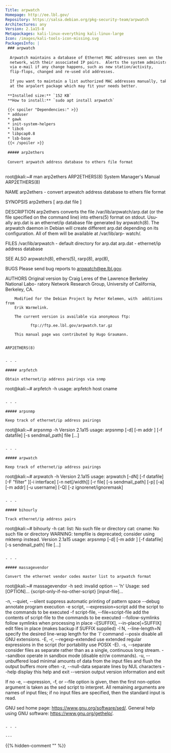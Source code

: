 ```yaml
---
Title: arpwatch
Homepage: http://ee.lbl.gov/
Repository: https://salsa.debian.org/pkg-security-team/arpwatch
Architectures: any
Version: 2.1a15-8
Metapackages: kali-linux-everything kali-linux-large 
Icon: /images/kali-tools-icon-missing.svg
PackagesInfo: |
 ### arpwatch
 
  Arpwatch maintains a database of Ethernet MAC addresses seen on the
  network, with their associated IP pairs.  Alerts the system administrator
  via e-mail if any change happens, such as new station/activity,
  flip-flops, changed and re-used old addresses.
   
  If you want to maintain a list authorized MAC addresses manually, take a look
  at the arpalert package which may fit your needs better.
 
 **Installed size:** `152 KB`  
 **How to install:** `sudo apt install arpwatch`  
 
 {{< spoiler "Dependencies:" >}}
 * adduser
 * gawk
 * init-system-helpers 
 * libc6 
 * libpcap0.8 
 * lsb-base
 {{< /spoiler >}}
 
 ##### arp2ethers
 
 Convert arpwatch address database to ethers file format
 
 ```
 root@kali:~# man arp2ethers
 ARP2ETHERS(8)               System Manager's Manual              ARP2ETHERS(8)
 
 NAME
        arp2ethers - convert arpwatch address database to ethers file format
 
 SYNOPSIS
        arp2ethers [ arp.dat file ]
 
 DESCRIPTION
        arp2ethers  converts  the  file  /var/lib/arpwatch/arp.dat (or the file
        specified on the command line) into ethers(5) format on  stdout.   Usu-
        ally  arp.dat is an ethernet/ip database file generated by arpwatch(8).
        The arpwatch daemon in Debian will create different  arp.dat  depending
        on  its  configuration.  All of them will be available at /var/lib/arp-
        watch/.
 
 FILES
        /var/lib/arpwatch - default directory for arp.dat
        arp.dat - ethernet/ip address database
 
 SEE ALSO
        arpwatch(8), ethers(5), rarp(8), arp(8),
 
 BUGS
        Please send bug reports to arpwatch@ee.lbl.gov.
 
 AUTHORS
        Original version by Craig Leres of the Lawrence Berkeley National Labo-
        ratory Network Research Group, University of California, Berkeley, CA.
 
        Modified for the Debian Project by Peter Kelemen, with  additions  from
        Erik Warmelink.
 
        The current version is available via anonymous ftp:
 
               ftp://ftp.ee.lbl.gov/arpwatch.tar.gz
 
        This manual page was contributed by Hugo Graumann.
 
                                                                  ARP2ETHERS(8)
 ```
 
 - - -
 
 ##### arpfetch
 
 Obtain ethernet/ip address pairings via snmp
 
 ```
 root@kali:~# arpfetch -h
 usage: arpfetch host cname
 ```
 
 - - -
 
 ##### arpsnmp
 
 Keep track of ethernet/ip address pairings
 
 ```
 root@kali:~# arpsnmp -h
 Version 2.1a15
 usage: arpsnmp [-d] [-m addr ] [-f datafile] [-s sendmail_path] file [...]
 ```
 
 - - -
 
 ##### arpwatch
 
 Keep track of ethernet/ip address pairings
 
 ```
 root@kali:~# arpwatch -h
 Version 2.1a15
 usage: arpwatch [-dN] [-f datafile] [-F "filter" ][-i interface] [-n net[/width]] [-r file] [-s sendmail_path] [-p] [-a] [-m addr] [-u username] [-Q] [-z ignorenet/ignoremask] 
 ```
 
 - - -
 
 ##### bihourly
 
 Track ethernet/ip address pairs
 
 ```
 root@kali:~# bihourly -h
 cat: list: No such file or directory
 cat: cname: No such file or directory
 WARNING: tempfile is deprecated; consider using mktemp instead.
 Version 2.1a15
 usage: arpsnmp [-d] [-m addr ] [-f datafile] [-s sendmail_path] file [...]
 ```
 
 - - -
 
 ##### massagevendor
 
 Convert the ethernet vendor codes master list to arpwatch format
 
 ```
 root@kali:~# massagevendor -h
 sed: invalid option -- 'h'
 Usage: sed [OPTION]... {script-only-if-no-other-script} [input-file]...
 
   -n, --quiet, --silent
                  suppress automatic printing of pattern space
       --debug
                  annotate program execution
   -e script, --expression=script
                  add the script to the commands to be executed
   -f script-file, --file=script-file
                  add the contents of script-file to the commands to be executed
   --follow-symlinks
                  follow symlinks when processing in place
   -i[SUFFIX], --in-place[=SUFFIX]
                  edit files in place (makes backup if SUFFIX supplied)
   -l N, --line-length=N
                  specify the desired line-wrap length for the `l' command
   --posix
                  disable all GNU extensions.
   -E, -r, --regexp-extended
                  use extended regular expressions in the script
                  (for portability use POSIX -E).
   -s, --separate
                  consider files as separate rather than as a single,
                  continuous long stream.
       --sandbox
                  operate in sandbox mode (disable e/r/w commands).
   -u, --unbuffered
                  load minimal amounts of data from the input files and flush
                  the output buffers more often
   -z, --null-data
                  separate lines by NUL characters
       --help     display this help and exit
       --version  output version information and exit
 
 If no -e, --expression, -f, or --file option is given, then the first
 non-option argument is taken as the sed script to interpret.  All
 remaining arguments are names of input files; if no input files are
 specified, then the standard input is read.
 
 GNU sed home page: <https://www.gnu.org/software/sed/>.
 General help using GNU software: <https://www.gnu.org/gethelp/>.
 ```
 
 - - -
 
---
```

{{% hidden-comment "<!--Do not edit anything above this line-->" %}}
